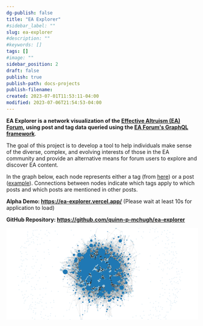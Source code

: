 ```yaml
---
dg-publish: false
title: "EA Explorer"
#sidebar_label: ""
slug: ea-explorer
#description: ""
#keywords: []
tags: []
#image: ""
sidebar_position: 2
draft: false
publish: true
publish-path: docs-projects
publish-filename:
created: 2023-07-01T11:53:11-04:00
modified: 2023-07-06T21:54:53-04:00
---
```


**EA Explorer is a network visualization of the [Effective Altruism (EA) Forum](https://forum.effectivealtruism.org/), using post and tag data queried using the [EA Forum's GraphQL framework](https://www.lesswrong.com/posts/LJiGhpq8w4Badr5KJ/graphql-tutorial-for-lesswrong-and-effective-altruism-forum)**.

The goal of this project is to develop a tool to help individuals make sense of the diverse, complex, and evolving interests of those in the EA community and provide an alternative means for forum users to explore and discover EA content.

In the graph below, each node represents either a tag (from [here](https://forum.effectivealtruism.org/topics/all)) or a post ([example](https://forum.effectivealtruism.org/s/B79ro5zkhndbBKRRX/p/ZhNaizQgYY9dXdQkM)). Connections between nodes indicate which tags apply to which posts and which posts are mentioned in other posts.

**Alpha Demo: https://ea-explorer.vercel.app/** (Please wait at least 10s for application to load)

**GitHub Repository: https://github.com/quinn-p-mchugh/ea-explorer**

![EA Explorer screenshot](../docs/assets/2022-12-11-ea-explorer-screenshot.png)
